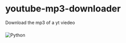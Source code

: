 # youtube-mp3-downloader
Download the mp3 of a yt viedeo
###
![Python](https://img.shields.io/badge/python-3670A0?style=for-the-badge&logo=python&logoColor=ffdd54)
